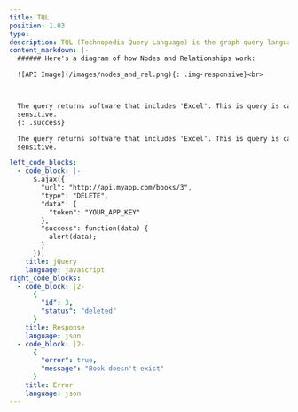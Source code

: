 ```yaml
---
title: TQL 
position: 1.03
type: 
description: TQL (Technopedia Query Language) is the graph query language that you use to get data from Technopeida. The graph database stores connections between nodes as first-class citizens so it doesn't have to compute relationships at query time, which makes it more efficient than a relational database.
content_markdown: |-
  ###### Here's a diagram of how Nodes and Relationships work:

  ![API Image](/images/nodes_and_rel.png){: .img-responsive}<br>



  The query returns software that includes 'Excel'. This is query is case
  sensitive.
  {: .success}

  The query returns software that includes 'Excel'. This is query is case
  sensitive.

left_code_blocks:
  - code_block: |-
      $.ajax({
        "url": "http://api.myapp.com/books/3",
        "type": "DELETE",
        "data": {
          "token": "YOUR_APP_KEY"
        },
        "success": function(data) {
          alert(data);
        }
      });
    title: jQuery
    language: javascript
right_code_blocks:
  - code_block: |2-
      {
        "id": 3,
        "status": "deleted"
      }
    title: Response
    language: json
  - code_block: |2-
      {
        "error": true,
        "message": "Book doesn't exist"
      }
    title: Error
    language: json
---
```



